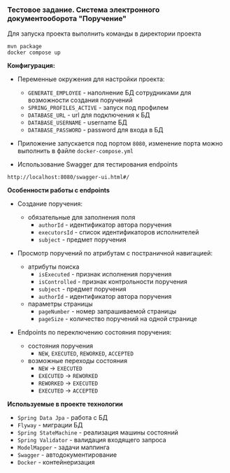 ### Тестовое задание. Система электронного документооборота "Поручение"


Для запуска проекта выполнить команды в директории проекта
```
mvn package 
docker compose up
```

**Конфигурация:**

- Переменные окружения для настройки проекта:
  - ```GENERATE_EMPLOYEE``` - наполнение БД сотрудниками для возможности создания поручений
  - ```SPRING_PROFILES_ACTIVE``` - запуск под профилем
  - ```DATABASE_URL``` - url для подключения к БД
  - ```DATABASE_USERNAME``` - username БД
  - ```DATABASE_PASSWORD``` - password для входа в БД


- Приложение запускается под портом ```8080```, изменение порта можно выполнить в файле ```docker-compose.yml```


- Использование Swagger для тестирования endpoints
```
http://localhost:8080/swagger-ui.html#/
```

**Особенности работы с endpoints**

- Создание поручения:
  - обязательные для заполнения поля
    - ```authorId``` - идентификатор автора поручения
    - ```executorsId``` - список идентификаторов исполнителей
    - ```subject``` - предмет поручения


- Просмотр поручений по атрибутам с постраничной навигацией:
  - атрибуты поиска
    - ```isExecuted``` - признак исполнения поручения
    - ```isControlled``` - признак контрольности поручения
    - ```subject``` - предмет поручения
    - ```authorId``` - идентификатор автора поручения
  - параметры страницы
    - ```pageNumber``` - номер запрашиваемой страницы
    - ```pageSize``` - количество поручений на одной странице


- Endpoints по переключению состояния поручения:
  - состояния поручения
    - ```NEW```, ```EXECUTED```, ```REWORKED```, ```ACCEPTED```
  - возможные переходы состояния
      - ```NEW``` -> ```EXECUTED```
      - ```EXECUTED``` -> ```REWORKED```
      - ```REWORKED``` -> ```EXECUTED```
      - ```EXECUTED``` -> ```ACCEPTED```

**Используемые в проекте технологии**
- ```Spring Data Jpa``` - работа с БД
- ```Flyway``` - миграции БД
- ```Spring StateMachine``` - реализация машины состояний
- ```Spring Validator``` - валидация входящего запроса
- ```ModelMapper``` - задачи маппинга
- ```Swagger``` - автодокументирование
- ```Docker``` - контейнеризация

